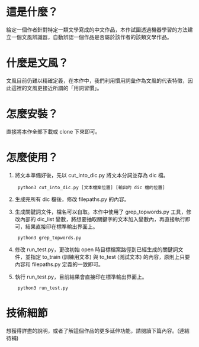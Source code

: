 這是什麼？
========
給定一個作者針對特定一類文學寫成的中文作品，本作試圖透過機器學習的方法建立一個文風辨識器，自動辨認一個作品是否屬於該作者的該類文學作品。

什麼是文風？
========
文風目前仍難以精確定義，在本作中，我們利用慣用詞彙作為文風的代表特徵，因此這裡的文風更接近所謂的「用詞習慣」。

怎麼安裝？
========
直接將本作全部下載或 clone 下來即可。

怎麼使用？
========
1. 將文本準備好後，先以 cut_into_dic.py 將文本分詞並存為 dic 檔。

        python3 cut_into_dic.py [文本檔案位置] [輸出的 dic 檔的位置]

2. 生成完所有 dic 檔後，修改 filepaths.py 的內容。

3. 生成關鍵詞文件，檔名可以自取。本作中使用了 grep_topwords.py 工具，修改內部的 dic_list 變數，將想要抽取關鍵字的文本加入變數內，再直接執行即可，結果直接印在標準輸出界面上。

        python3 grep_topwords.py

4. 修改 run_test.py，更改初始 open 時目標檔案路徑到已經生成的關鍵詞文件，並指定 to_train (訓練用文本) 與 to_test (測試文本)
的內容，原則上只要內容和 filepaths.py 定義的一致即可。

5. 執行 run_test.py，目前結果會直接印在標準輸出界面上。

        python3 run_test.py

技術細節
========
想獲得詳盡的說明，或者了解這個作品的更多延伸功能，請閱讀下篇內容。(連結待補)
